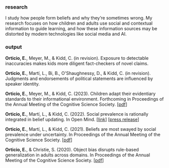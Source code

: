 ### research
I study how people form beliefs and why they’re sometimes wrong. My research focuses on how children and adults use social and contextual information to guide learning, and how these information sources may be distorted by modern technologies like social media and AI.

### output 

**Orticio, E.**, Meyer, M., & Kidd, C. (in revision). Exposure to detectable inaccuracies makes kids more diligent fact-checkers of novel claims.

**Orticio, E.**, Martí, L., Bi, B., O'Shaughnessy, D., & Kidd, C. (in revision). Judgments and endorsements of political statements are influenced by speaker identity.

**Orticio, E.**, Meyer, M., & Kidd, C. (2023). Children adapt their evidentiary standards to their informational environment. Forthcoming in Proceedings of the Annual Meeting of the Cognitive Science Society. [[pdf](https://orticio.com/assets/Orticio_Meyer_Kidd_2023_CogSci.pdf)]

**Orticio, E.**, Martí, L., & Kidd, C. (2022). Social prevalence is rationally integrated in belief updating. In Open Mind. [[link](https://direct.mit.edu/opmi/article/doi/10.1162/opmi_a_00056/111216/Social-Prevalence-Is-Rationally-Integrated-in)] [[press release](https://news.berkeley.edu/2022/05/25/like-it-or-not-were-prone-to-adopt-popular-beliefs-even-fake-ones/)]

**Orticio, E.**, Martí, L., & Kidd, C. (2021). Beliefs are most swayed by social prevalence under uncertainty. In Proceedings of the Annual Meeting of the Cognitive Science Society. [[pdf](https://escholarship.org/content/qt7sb1h1fp/qt7sb1h1fp.pdf)]

**Orticio, E.**, & Christie, S. (2020). Object bias disrupts rule-based generalization in adults across domains. In Proceedings of the Annual Meeting of the Cognitive Science Society. [[pdf](https://www.cognitivesciencesociety.org/cogsci20/papers/0148/0148.pdf)]
